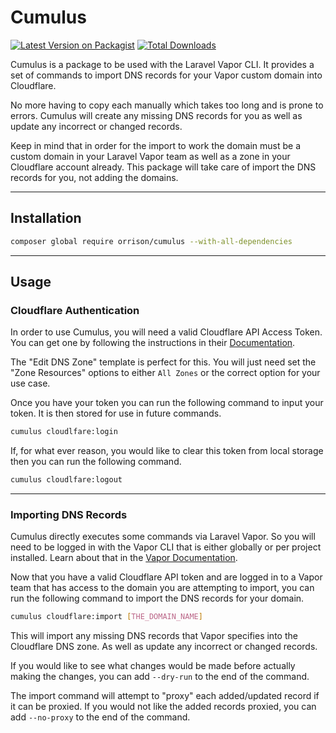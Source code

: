 # Cumulus

[![Latest Version on Packagist](https://img.shields.io/packagist/v/orrison/cumulus.svg?style=flat-square)](https://packagist.org/packages/orrison/cumulus)
[![Total Downloads](https://img.shields.io/packagist/dt/orrison/cumulus.svg?style=flat-square)](https://packagist.org/packages/orrison/cumulus)

Cumulus is a package to be used with the Laravel Vapor CLI. It provides a set of commands to import DNS records for your Vapor custom domain into Cloudflare.

No more having to copy each manually which takes too long and is prone to errors. Cumulus will create any missing DNS records for you as well as update any incorrect or changed records.

Keep in mind that in order for the import to work the domain must be a custom domain in your Laravel Vapor team as well as a zone in your Cloudflare account already. This package will take care of import the DNS records for you, not adding the domains.

---

## Installation
```bash
composer global require orrison/cumulus --with-all-dependencies
```

---

## Usage

### Cloudflare Authentication
In order to use Cumulus, you will need a valid Cloudflare API Access Token. You can get one by following the instructions in their [Documentation](https://developers.cloudflare.com/api/tokens/create).

The "Edit DNS Zone" template is perfect for this. You will just need set the "Zone Resources" options to either `All Zones` or the correct option for your use case.

Once you have your token you can run the following command to input your token. It is then stored for use in future commands.
```bash
cumulus cloudlfare:login
```
If, for what ever reason, you would like to clear this token from local storage then you can run the following command.
```bash
cumulus cloudlfare:logout
```

---

### Importing DNS Records
Cumulus directly executes some commands via Laravel Vapor. So you will need to be logged in with the Vapor CLI that is either globally or per project installed. Learn about that in the [Vapor Documentation](https://docs.vapor.build/1.0/introduction.html#installing-the-vapor-cli).

Now that you have a valid Cloudflare API token and are logged in to a Vapor team that has access to the domain you are attempting to import, you can run the following command to import the DNS records for your domain.
```bash
cumulus cloudflare:import [THE_DOMAIN_NAME]
```
This will import any missing DNS records that Vapor specifies into the Cloudflare DNS zone. As well as update any incorrect or changed records.

If you would like to see what changes would be made before actually making the changes, you can add `--dry-run` to the end of the command.

The import command will attempt to "proxy" each added/updated record if it can be proxied. If you would not like the added records proxied, you can add `--no-proxy` to the end of the command.
